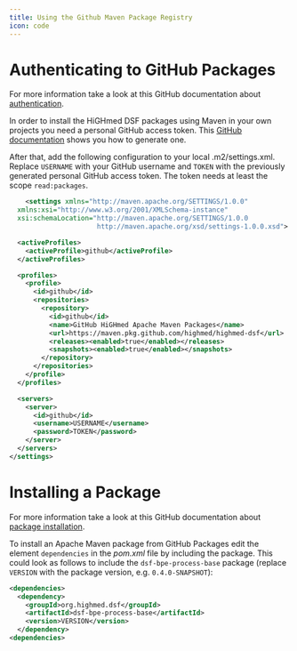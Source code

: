 ```yaml
---
title: Using the Github Maven Package Registry
icon: code
---
```

# Authenticating to GitHub Packages

For more information take a look at this GitHub documentation about [authentication](https://docs.github.com/en/packages/working-with-a-github-packages-registry/working-with-the-apache-maven-registry#authenticating-to-github-packages).

In order to install the HiGHmed DSF packages using Maven in your own projects you need a personal GitHub access token. This [GitHub documentation](https://docs.github.com/en/authentication/keeping-your-account-and-data-secure/creating-a-personal-access-token) shows you how to generate one.

After that, add the following configuration to your local .m2/settings.xml. Replace ``USERNAME`` with your GitHub username and ``TOKEN`` with the previously generated personal GitHub access token. The token needs at least the scope ``read:packages``.

```xml
    <settings xmlns="http://maven.apache.org/SETTINGS/1.0.0"
  xmlns:xsi="http://www.w3.org/2001/XMLSchema-instance"
  xsi:schemaLocation="http://maven.apache.org/SETTINGS/1.0.0
                      http://maven.apache.org/xsd/settings-1.0.0.xsd">

  <activeProfiles>
    <activeProfile>github</activeProfile>
  </activeProfiles>

  <profiles>
    <profile>
      <id>github</id>
      <repositories>
        <repository>
          <id>github</id>
          <name>GitHub HiGHmed Apache Maven Packages</name>
          <url>https://maven.pkg.github.com/highmed/highmed-dsf</url>
          <releases><enabled>true</enabled></releases>
          <snapshots><enabled>true</enabled></snapshots>
        </repository>
      </repositories>
    </profile>
  </profiles>

  <servers>
    <server>
      <id>github</id>
      <username>USERNAME</username>
      <password>TOKEN</password>
    </server>
  </servers>
</settings>
```
# Installing a Package
For more information take a look at this GitHub documentation about [package installation](https://docs.github.com/en/packages/working-with-a-github-packages-registry/working-with-the-apache-maven-registry#installing-a-package).

To install an Apache Maven package from GitHub Packages edit the element ``dependencies`` in the *pom.xml* file by including the package. This could look as follows to include the ``dsf-bpe-process-base`` package (replace ``VERSION`` with the package version, e.g. ``0.4.0-SNAPSHOT``):
```xml
<dependencies>
  <dependency>
    <groupId>org.highmed.dsf</groupId>
    <artifactId>dsf-bpe-process-base</artifactId>
    <version>VERSION</version>
  </dependency>
<dependencies>
```
